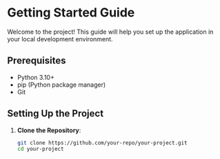 # Getting Started Guide

Welcome to the project! This guide will help you set up the application in your local development environment.

## Prerequisites

- Python 3.10+
- pip (Python package manager)
- Git

## Setting Up the Project

1. **Clone the Repository**:
   ```bash
   git clone https://github.com/your-repo/your-project.git
   cd your-project
